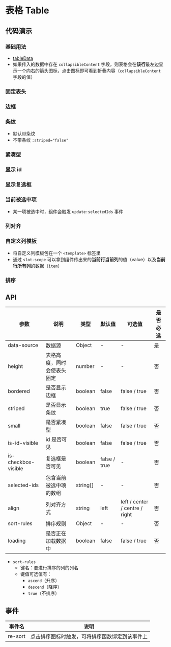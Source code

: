 # 表格 Table

## 代码演示

### 基础用法

<ClientOnly>
  <demo-table-1 />
</ClientOnly>

- [tableData](https://github.com/hehe1111/fun-ui/blob/master/docs/.vuepress/assets/js/table-data.js)
- 如果传入的数据中存在 `collapsibleContent` 字段，则表格会在**该行**最左边显示一个向右的箭头图标，点击图标即可看到折叠内容（`collapsibleContent` 字段的值）

### 固定表头

<ClientOnly>
  <demo-table-2 />
</ClientOnly>

### 边框

<ClientOnly>
  <demo-table-3 />
</ClientOnly>

### 条纹

- 默认带条纹
- 不带条纹 `:striped="false"`

<ClientOnly>
  <demo-table-4 />
</ClientOnly>

### 紧凑型

<ClientOnly>
  <demo-table-5 />
</ClientOnly>

### 显示 id

<ClientOnly>
  <demo-table-6 />
</ClientOnly>

### 显示复选框

<ClientOnly>
  <demo-table-7 />
</ClientOnly>

### 当前被选中项

- 某一项被选中时，组件会触发 `update:selectedIds` 事件

<ClientOnly>
  <demo-table-8 />
</ClientOnly>

### 列对齐

<ClientOnly>
  <demo-table-9 />
</ClientOnly>

### 自定义列模板

- 将自定义列模板包在一个 `<template>` 标签里
- 通过 `slot-scope` 可以拿到组件传出来的**当前行当前列**的值（value）以及**当前行所有列**的数据（`item`）

<ClientOnly>
  <demo-table-10 />
</ClientOnly>

### 排序

<ClientOnly>
  <demo-table-11 />
</ClientOnly>

## API

| 参数                | 说明                       | 类型     | 默认值       | 可选值                         | 是否必选 |
| ------------------- | -------------------------- | -------- | ------------ | ------------------------------ | -------- |
| data-source         | 数据源                     | Object   | -            | -                              | 是       |
| height              | 表格高度，同时会使表头固定 | number   | -            | -                              | 否       |
| bordered            | 是否显示边框               | boolean  | false        | false / true                   | 否       |
| striped             | 是否显示条纹               | boolean  | true         | false / true                   | 否       |
| small               | 是否紧凑型                 | boolean  | false        | false / true                   | 否       |
| is-id-visible       | id 是否可见                | boolean  | false        | false / true                   | 否       |
| is-checkbox-visible | 复选框是否可见             | boolean  | false / true | -                              | 否       |
| selected-ids        | 包含当前被选中项的数组     | string[] | -            | -                              | 否       |
| align               | 列对齐方式                 | string   | left         | left / center / centre / right | 否       |
| sort-rules          | 排序规则                   | Object   | -            | -                              | 否       |
| loading             | 是否正在加载数据中         | boolean  | false        | false / true                   | 否       |

- `sort-rules`
  - 键名：要进行排序的列的列名
  - 键值可选值有：
    - `ascend`（升序）
    - `descend`（降序）
    - `true`（不排序）

## 事件

| 事件名  | 说明                                           |
| ------- | ---------------------------------------------- |
| re-sort | 点击排序图标时触发，可将排序函数绑定到该事件上 |

